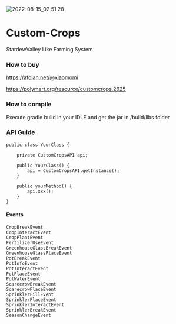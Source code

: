 ![2022-08-15_02 51 28](https://user-images.githubusercontent.com/70987828/184551011-7da1dca5-faab-473c-b6a5-d2489b135ca9.png)


# Custom-Crops
StardewValley Like Farming System

### How to buy

https://afdian.net/@xiaomomi

https://polymart.org/resource/customcrops.2625

### How to compile

Execute gradle build in your IDLE and get the jar in /build/libs folder

### API Guide
```access transformers
public class YourClass {

    private CustomCropsAPI api;
    
    public YourClass() {
        api = CustomCropsAPI.getInstance();
    }
    
    public yourMethod() {
        api.xxx();
    }
}
```

#### Events
```
CropBreakEvent
CropInteractEvent
CropPlantEvent
FertilizerUseEvent
GreenhouseGlassBreakEvent
GreenhouseGlassPlaceEvent
PotBreakEvent
PotInfoEvent
PotInteractEvent
PotPlaceEvent
PotWaterEvent
ScarecrowBreakEvent
ScarecrowPlaceEvent
SprinklerFillEvent
SprinklerPlaceEvent
SprinklerInteractEvent
SprinklerBreakEvent
SeasonChangeEvent
```
